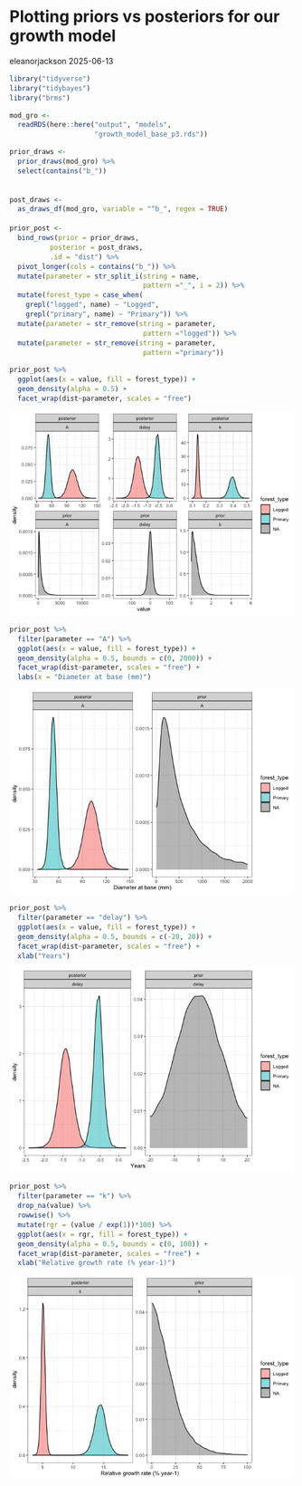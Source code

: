 # Plotting priors vs posteriors for our growth model
eleanorjackson
2025-06-13

``` r
library("tidyverse")
library("tidybayes")
library("brms")
```

``` r
mod_gro <-
  readRDS(here::here("output", "models", 
                     "growth_model_base_p3.rds"))
```

``` r
prior_draws <- 
  prior_draws(mod_gro) %>% 
  select(contains("b_"))
  

post_draws <- 
  as_draws_df(mod_gro, variable = "^b_", regex = TRUE)

prior_post <- 
  bind_rows(prior = prior_draws, 
          posterior = post_draws,
          .id = "dist") %>% 
  pivot_longer(cols = contains("b_")) %>% 
  mutate(parameter = str_split_i(string = name, 
                                 pattern ="_", i = 2)) %>% 
  mutate(forest_type = case_when(
    grepl("logged", name) ~ "Logged",
    grepl("primary", name) ~ "Primary")) %>% 
  mutate(parameter = str_remove(string = parameter, 
                                 pattern ="logged")) %>% 
  mutate(parameter = str_remove(string = parameter, 
                                 pattern ="primary")) 
```

``` r
prior_post %>% 
  ggplot(aes(x = value, fill = forest_type)) +
  geom_density(alpha = 0.5) +
  facet_wrap(dist~parameter, scales = "free")
```

![](figures/2025-06-13_growth-prior-vs-posterior/unnamed-chunk-4-1.png)

``` r
prior_post %>% 
  filter(parameter == "A") %>% 
  ggplot(aes(x = value, fill = forest_type)) +
  geom_density(alpha = 0.5, bounds = c(0, 2000)) +
  facet_wrap(dist~parameter, scales = "free") +
  labs(x = "Diameter at base (mm)")
```

![](figures/2025-06-13_growth-prior-vs-posterior/unnamed-chunk-5-1.png)

``` r
prior_post %>% 
  filter(parameter == "delay") %>% 
  ggplot(aes(x = value, fill = forest_type)) +
  geom_density(alpha = 0.5, bounds = c(-20, 20)) +
  facet_wrap(dist~parameter, scales = "free") +
  xlab("Years")
```

![](figures/2025-06-13_growth-prior-vs-posterior/unnamed-chunk-6-1.png)

``` r
prior_post %>% 
  filter(parameter == "k") %>% 
  drop_na(value) %>% 
  rowwise() %>% 
  mutate(rgr = (value / exp(1))*100) %>% 
  ggplot(aes(x = rgr, fill = forest_type)) +
  geom_density(alpha = 0.5, bounds = c(0, 100)) +
  facet_wrap(dist~parameter, scales = "free") +
  xlab("Relative growth rate (% year-1)")
```

![](figures/2025-06-13_growth-prior-vs-posterior/unnamed-chunk-7-1.png)
